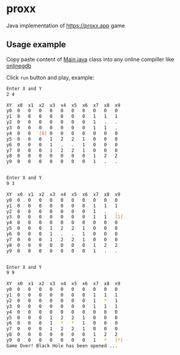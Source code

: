 # proxx
Java implementation of  https://proxx.app game

## Usage example
Copy paste content of [Main.java](./src/Main.java) class into any online compiller like [onlinegdb](https://www.onlinegdb.com/online_java_compiler)


Click `run` button and play, example:

```sh
Enter X and Y
2 4

XY	x0	x1	x2	x3	x4	x5	x6	x7	x8	x9	
y0	0	0	0	0	0	0	0	0	0	0
y1	0	0	0	0	0	0	0	1	1	1
y2	0	0	0	0	0	0	0	1	.	.
y3	0	0	0	0	0	0	0	1	1	.
y4	0	0	[0]	0	0	0	0	0	0	0
y5	0	0	0	1	2	2	1	0	0	0
y6	0	0	0	1	.	.	1	0	0	0
y7	0	0	0	1	2	2	1	0	0	0
y8	0	0	0	0	0	0	0	1	2	2
y9	0	0	0	0	0	0	0	1	.	.


Enter X and Y
9 3

XY	x0	x1	x2	x3	x4	x5	x6	x7	x8	x9	
y0	0	0	0	0	0	0	0	0	0	0
y1	0	0	0	0	0	0	0	1	1	1
y2	0	0	0	0	0	0	0	1	.	.
y3	0	0	0	0	0	0	0	1	1	[1]
y4	0	0	0	0	0	0	0	0	0	0
y5	0	0	0	1	2	2	1	0	0	0
y6	0	0	0	1	.	.	1	0	0	0
y7	0	0	0	1	2	2	1	0	0	0
y8	0	0	0	0	0	0	0	1	2	2
y9	0	0	0	0	0	0	0	1	.	.


Enter X and Y
9 9

XY	x0	x1	x2	x3	x4	x5	x6	x7	x8	x9	
y0	0	0	0	0	0	0	0	0	0	0
y1	0	0	0	0	0	0	0	1	1	1
y2	0	0	0	0	0	0	0	1	*	1
y3	0	0	0	0	0	0	0	1	1	1
y4	0	0	0	0	0	0	0	0	0	0
y5	0	0	0	1	2	2	1	0	0	0
y6	0	0	0	1	*	*	1	0	0	0
y7	0	0	0	1	2	2	1	0	0	0
y8	0	0	0	0	0	0	0	1	2	2
y9	0	0	0	0	0	0	0	1	*	[*]
Game Over! Black Hole has been opened ...

```
